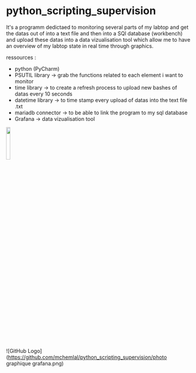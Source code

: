 # python_scripting_supervision

It's a programm dedictaed to monitoring several parts of my labtop and get the datas out of into a text file and then into a SQl database (workbench) and upload these datas into a data vizualisation tool which allow me to have an overview of my labtop state in real time through graphics. 

ressources :
  - python (PyCharm)
  - PSUTIL library -> grab the functions related to each element i want to monitor  
  - time library -> to create a refresh process to upload new bashes of datas every 10 seconds 
  - datetime library -> to time stamp every upload of datas into the text file .txt
  - mariadb connector -> to be able to link the program to my sql database
  - Grafana -> data vizualisation tool
  
  <img src="https://cloud.githubusercontent.com/assets/4307137/10105283/251b6868-63ae-11e5-9918-b789d9d682ec.png" width="15%"></img> 
  
  
![GitHub Logo](https://github.com/mchemlal/python_scripting_supervision/photo graphique grafana.png)
